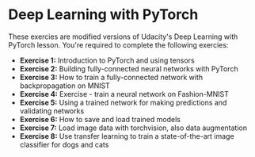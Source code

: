 # Deep Learning with PyTorch

These exercies are modified versions of Udacity's Deep Learning with PyTorch lesson.
You're required to complete the following exercies: 

* **Exercise 1:** Introduction to PyTorch and using tensors
* **Exercise 2:** Building fully-connected neural networks with PyTorch
* **Exercise 3:** How to train a fully-connected network with backpropagation on MNIST
* **Exercise 4:** Exercise - train a neural network on Fashion-MNIST
* **Exercise 5:** Using a trained network for making predictions and validating networks
* **Exercise 6:** How to save and load trained models
* **Exercise 7:** Load image data with torchvision, also data augmentation
* **Exercise 8:** Use transfer learning to train a state-of-the-art image classifier for dogs and cats
